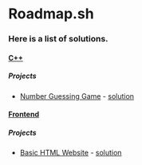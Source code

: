 # Roadmap.sh
### Here is a list of solutions.

#### [C++](https://github.com/lawstack/my-roadmap.sh-solutions/tree/main/C%2B%2B)
##### Projects
- [Number Guessing Game](https://roadmap.sh/projects/number-guessing-game) - [solution](https://github.com/lawstack/my-roadmap.sh-solutions/tree/main/C%2B%2B/CPP-Number-Guessing-Game)

#### [Frontend](https://github.com/lawstack/my-roadmap.sh-solutions/tree/main/Frontend)
##### Projects
- [Basic HTML Website](https://roadmap.sh/projects/basic-html-website) - [solution](https://github.com/lawstack/my-roadmap.sh-solutions/tree/main/Frontend/basic-html-website)
